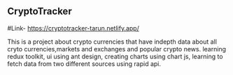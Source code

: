 ## CryptoTracker

#Link- https://cryptotracker-tarun.netlify.app/

This is a project about crypto currencies that have indepth data about all cryto currencies,markets and exchanges and popular crypto news. learning redux toolkit, ui using ant design, creating charts using chart js, learning to fetch data from two different sources using rapid api.
